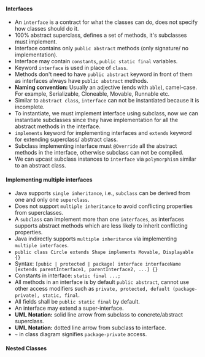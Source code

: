 #### Interfaces

- An `interface` is a contract for what the classes can do, does not specify how classes should do it.
- 100% abstract superclass, defines a set of methods, it's subclasses must implement.
- Interface contains only `public abstract` methods (only signature/ no implementation).
- Interface may contain `constants`, `public static final` variables.
- Keyword `interface` is used in place of `class`.
- Methods don't need to have `public abstract` keyword in front of them as interfaces always have `public abstract`
  methods.
- **Naming convention:** Usually an adjective (ends with `able`), camel-case. For example, Serializable, Cloneable,
  Movable, Runnable etc.
- Similar to `abstract class`, `interface` can not be instantiated because it is incomplete.
- To instantiate, we must implement interface using subclass, now we can instantiate subclasses since they have
  implementation for all the abstract methods in the interface.
- `implements` keyword for implementing interfaces and `extends` keyword for extending superclass/ abstract class.
- Subclass implementing interface must `@Override` all the abstract methods in the interface, otherwise subclass can not
  be compiled.
- We can upcast subclass instances to `interface` via `polymorphism` similar to an abstract class.

#### Implementing multiple interfaces

- Java supports `single inheritance`, i.e., `subclass` can be derived from one and only one `superclass`.
- Does not support `multiple inheritance` to avoid conflicting properties from superclasses.
- A `subclass` can implement more than one `interfaces`, as interfaces supports abstract methods which are less likely
  to inherit conflicting properties.
- Java indirectly supports `multiple inheritance` via implementing `multiple interfaces`.
- `public class Circle extends Shape implements Movable, Displayable {}`
- Syntax: `[pubic | protected | package] interface interfaceName [extends parentInterface1, parentInterface2, ...] {}`
- Constants in interface: `static final ...;`
- All methods in an interface is by default `public abstract`, cannot use other access
  modifiers such as `private, protected, default (package-private), static, final`.
- All fields shall be `public static final` by default.
- An interface may extend a super-interface.
- **UML Notation:** solid line arrow from subclass to concrete/abstract superclass.
- **UML Notation:** dotted line arrow from subclass to interface.
- `~` in class diagram signifies `package-private` access.

#### Nested Classes